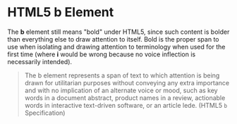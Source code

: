 # HTML5 b Element

The **b** element still means "bold" under HTML5, since such content is bolder than everything else to draw attention to itself. Bold is the proper span to use when isolating and drawing attention to terminology when used for the first time (where **i** would be wrong because no voice inflection is necessarily intended).

> The b element represents a span of text to which attention is being drawn for utilitarian purposes without conveying any extra importance and with no implication of an alternate voice or mood, such as key words in a document abstract, product names in a review, actionable words in interactive text-driven software, or an article lede. (HTML5 `b` Specification)
